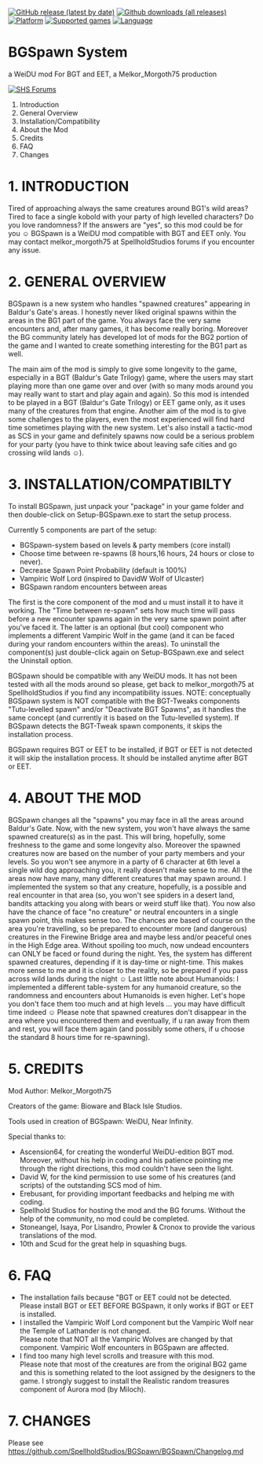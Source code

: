 [![GitHub release (latest by date)](https://img.shields.io/github/v/SpellholdStudios/BGSpawn?color=darkred&include_prereleases&label=latest%20release)](https://github.com/SpellholdStudios/BGSpawn/releases/latest)
[![Github downloads (all releases)](https://img.shields.io/github/downloads/SpellholdStudios/BGSpawn/total.svg?color=gold)](https://github.com/SpellholdStudios/BGSpawn/releases)
[![Platform](https://img.shields.io/static/v1?label=platform&message=Windows%20%7C%20macOS%20%7C%20Linux&color=informational)](https://github.com/SpellholdStudios/BGSpawn/releases/latest)
[![Supported games](https://img.shields.io/static/v1?label=supported%20games&message=BG2%20%7C%20BGT%20%7C%20BG2%3AEE%20%7C%20EET&color=indigo)](https://github.com/SpellholdStudios/BGSpawn/releases)
[![Language](https://img.shields.io/static/v1?label=language&message=English%20%7C%20French%20%7C%20German%20%7C%20Italian%20%7C%20Russian%20%7C%20Spanish%20%7C%20Chinese&color=limegreen)](https://github.com/SpellholdStudios/BGSpawn/releases)

# BGSpawn System

a WeiDU mod For BGT and EET, a Melkor_Morgoth75 production

[![SHS Forums](https://img.shields.io/static/v1?label=Discussion&message=SHS%20Forums&color=951514&labelColor=eee&style=for-the-badge)](http://www.shsforums.net/topic/39639-release-bgspawn-version-111 "Spellhold Studios Forums")

1. Introduction
2. General Overview
3. Installation/Compatibility
4. About the Mod
5. Credits
6. FAQ
7. Changes

# 1. INTRODUCTION

Tired of approaching always the same creatures around BG1's wild areas? Tired to face a single kobold with your party of high levelled characters? Do you love randomness? If the answers are "yes", so this mod could be for you ☺ 
BGSpawn is a WeiDU mod compatible with BGT and EET only. You may contact melkor_morgoth75 at SpellholdStudios forums if you encounter any issue.

# 2. GENERAL OVERVIEW

BGSpawn is a new system who handles "spawned creatures" appearing in Baldur's Gate's areas. I honestly never liked original spawns within the areas in the BG1 part of the game. You always face the very same encounters and, after many games, it has become really boring. Moreover the BG community lately has developed lot of mods for the BG2 portion of the game and I wanted to create something interesting for the BG1 part as well.

The main aim of the mod is simply to give some longevity to the game, especially in a BGT (Baldur's Gate Trilogy) game, where the users may start playing more than one game over and over (with so many mods around you may really want to start and play again and again).
So this mod is intended to be played in a BGT (Baldur's Gate Trilogy) or EET game only, as it uses many of the creatures from that engine.
Another aim of the mod is to give some challenges to the players, even the most experienced will find hard time sometimes playing with the new system. Let's also install a tactic-mod as SCS in your game and definitely spawns now could be a serious problem for your party (you have to think twice about leaving safe cities and go crossing wild lands ☺).

# 3. INSTALLATION/COMPATIBILTY

To install BGSpawn, just unpack your "package" in your game folder and then double-click on Setup-BGSpawn.exe to start the setup process.

Currently 5 components are part of the setup:
   - BGSpawn-system based on levels & party members (core install)
   - Choose time between re-spawns (8 hours,16 hours, 24 hours or close to never).
   - Decrease Spawn Point Probability (default is 100%)
   - Vampiric Wolf Lord (inspired to DavidW Wolf of Ulcaster)
   - BGSpawn random encounters between areas

The first is the core component of the mod and u must install it to have it working.
The "Time between re-spawn" sets how much time will pass before a new encounter spawns again in the very same spawn point after you've faced it. The latter is an optional (but cool) component who implements a different Vampiric Wolf in the game (and it can be faced during your random encounters within the areas).
To uninstall the component(s) just double-click again on Setup-BGSpawn.exe and select the Uninstall option.

BGSpawn should be compatible with any WeiDU mods. It has not been tested with all the mods around so please, get back to melkor_morgoth75 at SpellholdStudios if you find any incompatibility issues.
NOTE: conceptually BGSpawn system is NOT compatible with the BGT-Tweaks components "Tutu-levelled spawn" and/or "Deactivate BGT Spawns", as it handles the same concept (and currently it is based on the Tutu-levelled system). If BGSpawn detects the BGT-Tweak spawn components, it skips the installation process.

BGSpawn requires BGT or EET to be installed, if BGT or EET is not detected it will skip the installation process. It should be installed anytime after BGT or EET.

# 4. ABOUT THE MOD

BGSpawn changes all the "spawns" you may face in all the areas around Baldur's Gate. Now, with the new system, you won't have always the same spawned creature(s) as in the past. This will bring, hopefully, some freshness to the game and some longevity also. Moreover the spawned creatures now are based on the number of your party members and your levels. So you won't see anymore in a party of 6 character at 6th level a single wild dog approaching you, it really doesn't make sense to me. 
All the areas now have many, many different creatures that may spawn around. I implemented the system so that any creature, hopefully, is a possible and real encounter in that area (so, you won't see spiders in a desert land, bandits attacking you along with bears or weird stuff like that). 
You now also have the chance of face "no creature" or neutral encounters in a single spawn point, this makes sense too. The chances are based of course on the area you're travelling, so be prepared to encounter more (and dangerous) creatures in the Firewine Bridge area and maybe less and/or peaceful ones in the High Edge area.
Without spoiling too much, now undead encounters can ONLY be faced or found during the night. Yes, the system has different spawned creatures, depending if it is day-time or night-time. This makes more sense to me and it is closer to the reality, so be prepared if you pass across wild lands during the night ☺ 
Last little note about Humanoids: I implemented a different table-system for any humanoid creature, so the randomness and encounters about Humanoids is even higher. Let's hope you don't face them too much and at high levels … you may have difficult time indeed ☺
Please note that spawned creatures don't disappear in the area where you encountered them and eventually, if u ran away from them and rest, you will face them again (and possibly some others, if u choose the standard 8 hours time for re-spawning).

# 5. CREDITS

Mod Author: Melkor_Morgoth75

Creators of the game: Bioware and Black Isle Studios.

Tools used in creation of BGSpawn: WeiDU, Near Infinity.

Special thanks to:
  - Ascension64, for creating the wonderful WeiDU-edition BGT mod. Moreover, without his help in coding and his patience pointing me through the right directions, this mod couldn't have seen the light.
  - David W, for the kind permission to use some of his creatures (and scripts) of the outstanding SCS mod of him.
  - Erebusant, for providing important feedbacks and helping me with coding.
  - Spellhold Studios for hosting the mod and the BG forums. Without the help of the community, no mod could be completed.
  - Stoneangel, Isaya, Por Lisandro, Prowler & Cronox to provide the various translations of the mod.
  - 10th and Scud for the great help in squashing bugs.

# 6. FAQ
   - The installation fails because "BGT or EET could not be detected.  
   Please install BGT or EET BEFORE BGSpawn, it only works if BGT or EET is installed.
   - I installed the Vampiric Wolf Lord component but the Vampiric Wolf near the Temple of Lathander is not changed.  
   Please note that NOT all the Vampiric Wolves are changed by that component. Vampiric Wolf encounters in BGSpawn are affected.
   - I find too many high level scrolls and treasure with this mod.  
   Please note that most of the creatures are from the original BG2 game and this is something related to the loot assigned by the designers to the game. I strongly suggest to install the Realistic random treasures component of Aurora mod (by Miloch).

# 7. CHANGES

Please see https://github.com/SpellholdStudios/BGSpawn/BGSpawn/Changelog.md 

